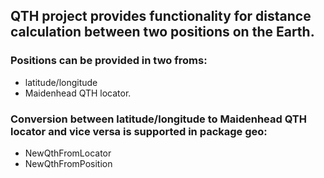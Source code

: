## QTH project provides functionality for distance calculation between two positions on the Earth.


### Positions can be provided in two froms:
- latitude/longitude 
- Maidenhead QTH locator.

### Conversion between latitude/longitude to Maidenhead QTH locator and vice versa is supported in **package geo**:
- NewQthFromLocator
- NewQthFromPosition


